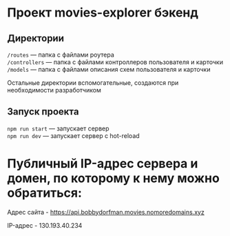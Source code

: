 # Проект movies-explorer бэкенд

## Директории

`/routes` — папка с файлами роутера  
`/controllers` — папка с файлами контроллеров пользователя и карточки   
`/models` — папка с файлами описания схем пользователя и карточки  
  
Остальные директории вспомогательные, создаются при необходимости разработчиком

## Запуск проекта

`npm run start` — запускает сервер   
`npm run dev` — запускает сервер с hot-reload

# Публичный IP-адрес сервера и домен, по которому к нему можно обратиться:

Адрес сайта - https://api.bobbydorfman.movies.nomoredomains.xyz

IP-адрес - 130.193.40.234
